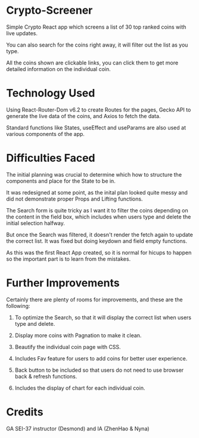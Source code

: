 # Crypto-Screener

Simple Crypto React app which screens a list of 30 top ranked coins with live updates.

You can also search for the coins right away, it will filter out the list as you type.

All the coins shown are clickable links, you can click them to get more detailed information on the individual coin.

# Technology Used
Using React-Router-Dom v6.2 to create Routes for the pages, Gecko API to generate the live data of the coins, and Axios to fetch the data.

Standard functions like States, useEffect and useParams are also used at various components of the app. 


# Difficulties Faced
The initial planning was crucial to determine which how to structure the components and place for the State to be in. 

It was redesigned at some point, as the inital plan looked quite messy and did not demonstrate proper Props and Lifting functions. 

The Search form is quite tricky as I want it to filter the coins depending on the content in the field box, which includes when users type and delete
the initial selection halfway. 

But once the Search was filtered, it doesn't render the fetch again to update the correct list. It was fixed but doing keydown and field empty functions.

As this was the first React App created, so it is normal for hicups to happen so the important part is to learn from the mistakes.




# Further Improvements

Certainly there are plenty of rooms for improvements, and these are the following:

1. To optimize the Search, so that it will display the correct list when users type and delete.

2. Display more coins with Pagnation to make it clean.

3. Beautify the individual coin page with CSS.

4. Includes Fav feature for users to add coins for better user experience. 

5. Back button to be included so that users do not need to use browser back & refresh functions.

6. Includes the display of chart for each individual coin.



# Credits
GA SEI-37 instructor (Desmond) and IA (ZhenHao & Nyna)
